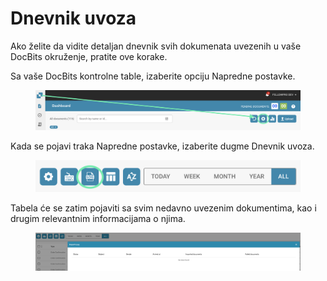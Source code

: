 # Dnevnik uvoza

Ako želite da vidite detaljan dnevnik svih dokumenata uvezenih u vaše DocBits okruženje, pratite ove korake.

Sa vaše DocBits kontrolne table, izaberite opciju Napredne postavke.

<figure><img src="../../.gitbook/assets/image (3).png" alt=""><figcaption></figcaption></figure>

Kada se pojavi traka Napredne postavke, izaberite dugme Dnevnik uvoza.

<figure><img src="../../.gitbook/assets/image (4).png" alt=""><figcaption></figcaption></figure>

Tabela će se zatim pojaviti sa svim nedavno uvezenim dokumentima, kao i drugim relevantnim informacijama o njima.

<figure><img src="../../.gitbook/assets/image (5).png" alt=""><figcaption></figcaption></figure>
